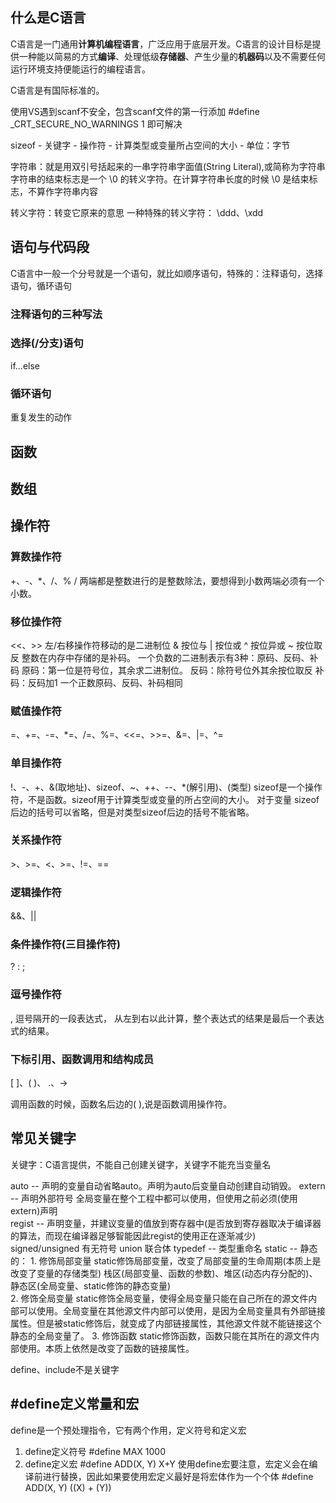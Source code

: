 ## 什么是C语言
C语言是一门通用**计算机编程语言**，广泛应用于底层开发。C语言的设计目标是提供一种能以简易的方式**编译**、处理低级**存储器**、产生少量的**机器码**以及不需要任何运行环境支持便能运行的编程语言。

C语言是有国际标准的。


使用VS遇到scanf不安全，包含scanf文件的第一行添加
#define _CRT_SECURE_NO_WARNINGS 1
即可解决

sizeof - 关键字 - 操作符 - 计算类型或变量所占空间的大小 - 单位：字节




字符串：就是用双引号括起来的一串字符串字面值(String Literal),或简称为字符串
字符串的结束标志是一个 \0 的转义字符。在计算字符串长度的时候 \0 是结束标志，不算作字符串内容

转义字符：转变它原来的意思
一种特殊的转义字符： \ddd、\xdd

## 语句与代码段
C语言中一般一个分号就是一个语句，就比如顺序语句，特殊的：注释语句，选择语句，循环语句
### 注释语句的三种写法

### 选择(/分支)语句
if...else     

### 循环语句 
重复发生的动作

## 函数

## 数组

## 操作符
### 算数操作符
+、-、*、/、%
/ 两端都是整数进行的是整数除法，要想得到小数两端必须有一个小数。
### 移位操作符
\<\<、\>\>
左/右移操作符移动的是二进制位
& 按位与
| 按位或
^ 按位异或
~ 按位取反
整数在内存中存储的是补码。
一个负数的二进制表示有3种：原码、反码、补码
原码：第一位是符号位，其余求二进制位。
反码：除符号位外其余按位取反
补码：反码加1
一个正数原码、反码、补码相同
### 赋值操作符
=、+=、-=、*=、/=、%=、\<\<=、\>\>=、&=、|=、^=
### 单目操作符
!、-、+、&(取地址)、sizeof、~、++、--、*(解引用)、(类型)
sizeof是一个操作符，不是函数。sizeof用于计算类型或变量的所占空间的大小。
对于变量 sizeof 后边的括号可以省略，但是对类型sizeof后边的括号不能省略。

### 关系操作符
\>、\>=、\<、\>=、!=、==

### 逻辑操作符
&&、||

### 条件操作符(三目操作符)
? : ;

### 逗号操作符
,
逗号隔开的一段表达式，
从左到右以此计算，整个表达式的结果是最后一个表达式的结果。

### 下标引用、函数调用和结构成员
\[ \]、( )、 \.、\-\>

调用函数的时候，函数名后边的( ),说是函数调用操作符。


## 常见关键字
关键字：C语言提供，不能自己创建关键字，关键字不能充当变量名

auto -- 声明的变量自动省略auto。声明为auto后变量自动创建自动销毁。
extern -- 声明外部符号
    全局变量在整个工程中都可以使用，但使用之前必须(使用extern)声明   
regist -- 声明变量，并建议变量的值放到寄存器中(是否放到寄存器取决于编译器的算法，而现在编译器足够智能因此regist的使用正在逐渐减少)
signed/unsigned 有无符号
union 联合体
typedef -- 类型重命名
static -- 静态的：
    1. 修饰局部变量
        static修饰局部变量，改变了局部变量的生命周期(本质上是改变了变量的存储类型)
        栈区(局部变量、函数的参数)、堆区(动态内存分配的)、静态区(全局变量、static修饰的静态变量)      
    2. 修饰全局变量
        static修饰全局变量，使得全局变量只能在自己所在的源文件内部可以使用。全局变量在其他源文件内部可以使用，是因为全局变量具有外部链接属性。但是被static修饰后，就变成了内部链接属性，其他源文件就不能链接这个静态的全局变量了。
    3. 修饰函数
        static修饰函数，函数只能在其所在的源文件内部使用。本质上依然是改变了函数的链接属性。

define、include不是关键字

## #define定义常量和宏
define是一个预处理指令，它有两个作用，定义符号和定义宏
1. define定义符号
\#define MAX 1000
2. define定义宏
\#define ADD(X, Y) X+Y
使用define宏要注意，宏定义会在编译前进行替换，因此如果要使用宏定义最好是将宏体作为一个个体
\#define ADD(X, Y) ((X) + (Y))